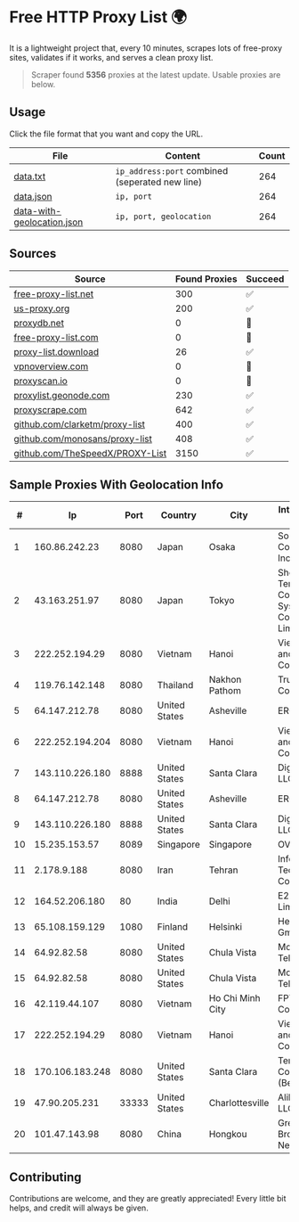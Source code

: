 
# Free HTTP Proxy List 🌍

It is a lightweight project that, every 10 minutes, scrapes lots of free-proxy sites, validates if it works, and serves a clean proxy list.


> Scraper found **5356** proxies at the latest update. Usable proxies are below.

## Usage

Click the file format that you want and copy the URL.


|File|Content|Count|
|----|-------|-----|
|[data.txt](https://raw.githubusercontent.com/themiralay/Proxy-List-World/master/data.txt)|`ip_address:port` combined (seperated new line)|264|
|[data.json](https://raw.githubusercontent.com/themiralay/Proxy-List-World/master/data.json)|`ip, port`|264|
|[data-with-geolocation.json](https://raw.githubusercontent.com/themiralay/Proxy-List-World/master/data-with-geolocation.json)|`ip, port, geolocation`|264|

## Sources

|Source|Found Proxies|Succeed|
|------|-------------|-------|
|[free-proxy-list.net](https://free-proxy-list.net)|300|✅|
|[us-proxy.org](https://www.us-proxy.org)|200|✅|
|[proxydb.net](http://proxydb.net)|0|🚫|
|[free-proxy-list.com](https://free-proxy-list.com/?page=&port=&type%5B%5D=http&type%5B%5D=https&up_time=0&search=Search)|0|🚫|
|[proxy-list.download](https://www.proxy-list.download/HTTP)|26|✅|
|[vpnoverview.com](https://vpnoverview.com/privacy/anonymous-browsing/free-proxy-servers)|0|🚫|
|[proxyscan.io](https://www.proxyscan.io)|0|🚫|
|[proxylist.geonode.com](https://proxylist.geonode.com/api/proxy-list?limit=300&page=1&sort_by=lastChecked&sort_type=desc&protocols=http,https)|230|✅|
|[proxyscrape.com](https://api.proxyscrape.com/v2/?request=displayproxies&protocol=http&timeout=10000&country=all&ssl=all&anonymity=all)|642|✅|
|[github.com/clarketm/proxy-list](https://raw.githubusercontent.com/clarketm/proxy-list/master/proxy-list-raw.txt)|400|✅|
|[github.com/monosans/proxy-list](https://raw.githubusercontent.com/monosans/proxy-list/main/proxies/http.txt)|408|✅|
|[github.com/TheSpeedX/PROXY-List](https://raw.githubusercontent.com/TheSpeedX/PROXY-List/master/http.txt)|3150|✅|


## Sample Proxies With Geolocation Info

|#|Ip|Port|Country|City|Internet Service Provider|
|-|--|----|-------|----|-------------------------|
|1|160.86.242.23|8080|Japan|Osaka|Sony Network Communications Inc|
|2|43.163.251.97|8080|Japan|Tokyo|Shenzhen Tencent Computer Systems Company Limited|
|3|222.252.194.29|8080|Vietnam|Hanoi|VietNam Post and Telecom Corporation|
|4|119.76.142.148|8080|Thailand|Nakhon Pathom|True Internet Co., Ltd.|
|5|64.147.212.78|8080|United States|Asheville|ERC Broadband|
|6|222.252.194.204|8080|Vietnam|Hanoi|VietNam Post and Telecom Corporation|
|7|143.110.226.180|8888|United States|Santa Clara|DigitalOcean, LLC|
|8|64.147.212.78|8080|United States|Asheville|ERC Broadband|
|9|143.110.226.180|8888|United States|Santa Clara|DigitalOcean, LLC|
|10|15.235.153.57|8089|Singapore|Singapore|OVH Hosting|
|11|2.178.9.188|8080|Iran|Tehran|Information Technology Company|
|12|164.52.206.180|80|India|Delhi|E2E Networks Limited|
|13|65.108.159.129|1080|Finland|Helsinki|Hetzner Online GmbH|
|14|64.92.82.58|8080|United States|Chula Vista|Momentum Telecom, Inc.|
|15|64.92.82.58|8080|United States|Chula Vista|Momentum Telecom, Inc.|
|16|42.119.44.107|8080|Vietnam|Ho Chi Minh City|FPT Telecom Company|
|17|222.252.194.29|8080|Vietnam|Hanoi|VietNam Post and Telecom Corporation|
|18|170.106.183.248|8080|United States|Santa Clara|Tencent Cloud Computing (Beijing) Co|
|19|47.90.205.231|33333|United States|Charlottesville|Alibaba.com LLC|
|20|101.47.143.98|8080|China|Hongkou|Great Wall Broadband Network|



## Contributing

Contributions are welcome, and they are greatly appreciated! Every
little bit helps, and credit will always be given.

